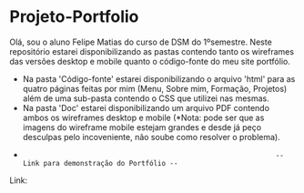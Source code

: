 # Projeto-Portfolio
Olá, sou o aluno Felipe Matias do curso de DSM do 1ºsemestre. Neste repositório estarei disponibilizando as pastas contendo tanto os wireframes das versões desktop e mobile quanto
o código-fonte do meu site portfólio. 
- Na pasta 'Código-fonte' estarei disponibilizando o arquivo 'html' para as quatro páginas feitas por mim (Menu, Sobre mim, Formação, Projetos) além de uma sub-pasta contendo o CSS que utilizei nas mesmas.
- Na pasta 'Doc' estarei disponibilizando um arquivo PDF contendo ambos os wireframes desktop e mobile (*Nota: pode ser que as imagens do wireframe mobile estejam grandes e desde já peço desculpas pelo incoveniente, não soube como resolver o problema).
- 
                                                                    -- Link para demonstração do Portfólio --
Link: 
